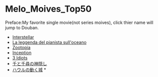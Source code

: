 # Melo_Moives_Top50
Preface:My favorite single movie(not series moives), click thier name will jump to Douban.
* [Interstellar](https://movie.douban.com/subject/1889243/)
* [La leggenda del pianista sull'oceano](https://movie.douban.com/subject/1292001/)
* [Zootopia](https://movie.douban.com/subject/25662329/)
* [Inception](https://movie.douban.com/subject/3541415/)
* [3 Idiots](https://movie.douban.com/subject/3793023/)
* [千と千尋の神隠し](https://movie.douban.com/subject/1291561/)
* [ハウルの動く城](https://movie.douban.com/subject/1308807/)
*[]()
